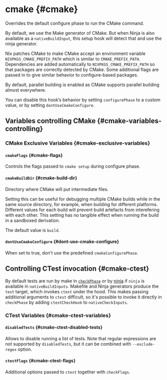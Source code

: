 # cmake {#cmake}

Overrides the default configure phase to run the CMake command.

By default, we use the Make generator of CMake.
But when Ninja is also available as a `nativeBuildInput`, this setup hook will detect that and use the ninja generator.

Nix patches CMake to make CMake accept an environment variable `NIXPKGS_CMAKE_PREFIX_PATH` which is similar to `CMAKE_PREFIX_PATH`.
Dependencies are added automatically to `NIXPKGS_CMAKE_PREFIX_PATH` so that packages are correctly detected by CMake.
Some additional flags are passed in to give similar behavior to configure-based packages.

By default, parallel building is enabled as CMake supports parallel building almost everywhere.

You can disable this hook’s behavior by setting `configurePhase` to a custom value, or by setting `dontUseCmakeConfigure`.

## Variables controlling CMake {#cmake-variables-controlling}

### CMake Exclusive Variables {#cmake-exclusive-variables}

#### `cmakeFlags` {#cmake-flags}

Controls the flags passed to `cmake setup` during configure phase.

#### `cmakeBuildDir` {#cmake-build-dir}

Directory where CMake will put intermediate files.

Setting this can be useful for debugging multiple CMake builds while in the same source directory, for example, when building for different platforms.
Different values for each build will prevent build artefacts from interefering with each other.
This setting has no tangible effect when running the build in a sandboxed derivation.

The default value is `build`.

#### `dontUseCmakeConfigure` {#dont-use-cmake-configure}

When set to true, don't use the predefined `cmakeConfigurePhase`.

## Controlling CTest invocation {#cmake-ctest}

By default tests are run by make in [`checkPhase`](#ssec-check-phase) or by [ninja](#ninja) if `ninja` is
available in `nativeBuildInputs`. Makefile and Ninja generators produce the `test` target, which invokes `ctest` under the hood.
This makes passing additional arguments to `ctest` difficult, so it's possible to invoke it directly in `checkPhase`
by adding `ctestCheckHook` to `nativeCheckInputs`.

### CTest Variables {#cmake-ctest-variables}

#### `disabledTests` {#cmake-ctest-disabled-tests}

Allows to disable running a list of tests. Note that regular expressions are not supported by `disabledTests`, but
it can be combined with `--exclude-regex` option.

#### `ctestFlags` {#cmake-ctest-flags}

Additional options passed to `ctest` together with `checkFlags`.
